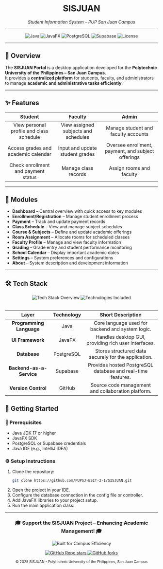 <h1 align="center">SISJUAN</h1>
<p align="center"><em>Student Information System – PUP San Juan Campus</em></p>

---

<div align="center">
  <img src="https://img.shields.io/badge/Language-Java-orange" alt="Java">
  <img src="https://img.shields.io/badge/Framework-JavaFX-blue" alt="JavaFX">
  <img src="https://img.shields.io/badge/Database-PostgreSQL-336791?logo=postgresql&logoColor=white" alt="PostgreSQL">
  <img src="https://img.shields.io/badge/Hosted%20On-Supabase-3ECF8E?logo=supabase&logoColor=white" alt="Supabase">
  <img src="https://img.shields.io/badge/License-Academic-lightgrey" alt="License">
</div>

---

## 📖 Overview  

The **SISJUAN Portal** is a desktop application developed for the **Polytechnic University of the Philippines – San Juan Campus**.  
It provides a **centralized platform** for students, faculty, and administrators to manage **academic and administrative tasks efficiently**.  

---

## ✨ Features  

| Student                                   | Faculty                                 | Admin                                    |
|:-----------------------------------------:|:---------------------------------------:|:----------------------------------------:|
| View personal profile and class schedule  | View assigned subjects and schedules    | Manage student and faculty accounts      |
| Access grades and academic calendar       | Input and update student grades         | Oversee enrollment, payment, and subject offerings |
| Check enrollment and payment status       | Manage class records                    | Assign rooms and faculty                 |

---

## 📂 Modules  

- **Dashboard** – Central overview with quick access to key modules  
- **Enrollment/Registration** – Manage student enrollment process  
- **Payment** – Track and update payment records  
- **Class Schedule** – View and manage subject schedules  
- **Course & Subjects** – Define and update academic offerings  
- **Room Assignment** – Allocate rooms for scheduled classes  
- **Faculty Profile** – Manage and view faculty information  
- **Grading** – Grade entry and student performance monitoring  
- **School Calendar** – Display important academic dates  
- **Settings** – System preferences and configurations  
- **About** – System description and development information  

---

## 🛠️ Tech Stack  

<div align="center">
  <!-- General descriptive badge for the tech stack -->
  <img src="https://img.shields.io/badge/Tech-Stack%20Overview-blue?style=for-the-badge" alt="Tech Stack Overview">
  <img src="https://img.shields.io/badge/Includes-Java%2C%20JavaFX%2C%20PostgreSQL%2C%20Supabase%2C%20GitHub-green?style=for-the-badge" alt="Technologies Included">
</div>

<br />

<div align="center">

| Layer                    | Technology    | Short Description                                           |
|:------------------------:|:-------------:|:-----------------------------------------------------------:|
| **Programming Language** | Java          | Core language used for backend and system logic.            |
| **UI Framework**         | JavaFX        | Handles desktop GUI, providing rich user interfaces.        |
| **Database**             | PostgreSQL    | Stores structured data securely for the application.        |
| **Backend-as-a-Service** | Supabase      | Provides hosted PostgreSQL database and real-time features. |
| **Version Control**      | GitHub        | Source code management and collaboration platform.          |

</div

---

## 🚀 Getting Started  

### 📌 Prerequisites
- Java JDK 17 or higher  
- JavaFX SDK  
- PostgreSQL or Supabase credentials  
- Java IDE (e.g., IntelliJ IDEA)  

### ⚙️ Setup Instructions
1. Clone the repository:  
   ```bash
   git clone https://github.com/PUPSJ-BSIT-2-1/SISJUAN.git
2. Open the project in your IDE.
3. Configure the database connection in the config file or controller.
4. Add JavaFX libraries to your project setup.
5. Run the main application class.

---

<div align="center">

  <h3>🎓 Support the SISJUAN Project – Enhancing Academic Management! 🎓</h3>

  <p> <img src="https://img.shields.io/badge/Designed for-Academic Excellence-blue?style=for-the-badge" alt="Built for Campus Efficiency"> </p>

  <p>
    <a href="https://github.com/PUPSJ-BSIT-2-1/SISJUAN/stargazers">
      <img 
        src="https://img.shields.io/github/stars/PUPSJ-BSIT-2-1/SISJUAN?style=social" 
        alt="GitHub Repo stars">
    </a>
    <a href="https://github.com/PUPSJ-BSIT-2-1/SISJUAN/network/members">
      <img 
        src="https://img.shields.io/github/forks/PUPSJ-BSIT-2-1/SISJUAN?style=social" 
        alt="GitHub forks">
    </a>
  </p>

  <sub>© 2025 SISJUAN - Polytechnic University of the Philippines, San Juan Campus</sub>

</div>


